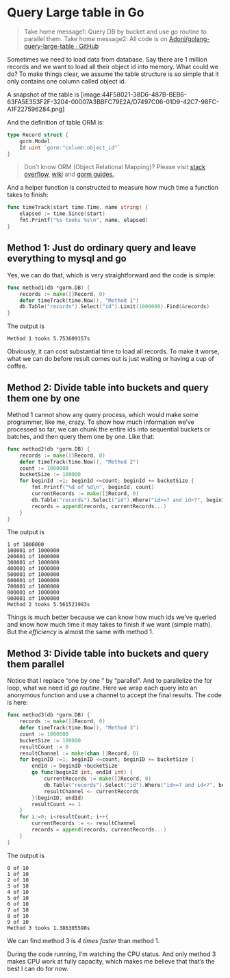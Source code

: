 # Query Large table in Go

> Take home message1: Query DB by bucket and use go routine to parallel them.
> Take home message2: All code is on [Adoni/golang-query-large-table · GitHub](https://github.com/Adoni/golang-query-large-table)

Sometimes we need to load data from database. Say there are 1 million records and we want to load all their object id into memory. What could we do? To make things clear, we assume the table structure is so simple that it only contains one column called object id.

A snapshot of the table is
[image:44F58021-38D6-487B-BEB6-63FA5E353F2F-3204-00007A3BBFC79E2A/D7497C06-01D9-42C7-98FC-A1F227596284.png]

And the definition of table ORM is:
```go
type Record struct {
    gorm.Model
    Id uint `gorm:"column:object_id"`
}
```

> Don’t know ORM (Object Relational Mapping)? Please visit [stack overflow](https://stackoverflow.com/questions/1279613/what-is-an-orm-how-does-it-work-and-how-should-i-use-one), [wiki](https://en.wikipedia.org/wiki/Object-relational_mapping) and [gorm guides.](https://gorm.io/docs/)

And a helper function is constructed to measure how much time a function takes to finish:
```go
func timeTrack(start time.Time, name string) {
    elapsed := time.Since(start)
    fmt.Printf("%s tooks %s\n", name, elapsed)
}
```

## Method 1: Just do ordinary query and leave everything to mysql and go
Yes, we can do that, which is very straightforward and the code is simple:

```go
func method1(db *gorm.DB) {
    records := make([]Record, 0)
    defer timeTrack(time.Now(), "Method 1")
    db.Table("records").Select("id").Limit(1000000).Find(&records)
}
```

The output is 
```
Method 1 tooks 5.753609157s
```

Obviously, it can cost substantial time to load all records. To make it worse, what we can do before result comes out is just waiting or having a cup of coffee.
## Method 2: Divide table into buckets and query them one by one

Method 1 cannot show any query process, which would make some programmer, like me, crazy. To show how much information we’ve processed so far, we can chunk the entire ids into sequential buckets or batches, and then query them one by one. Like that:

```go
func method2(db *gorm.DB) {
    records := make([]Record, 0)
    defer timeTrack(time.Now(), "Method 2")
    count := 1000000
    bucketSize := 100000
    for beginId :=1; beginId <=count; beginId += bucketSize {
        fmt.Printf("%d of %d\n", beginId, count)
        currentRecords := make([]Record, 0)
        db.Table("records").Select("id").Where("id>=? and id<?", beginId, beginId+bucketSize).Find(&currentRecords)
        records = append(records, currentRecords...)
    }
}
```

The output is
```
1 of 1000000
100001 of 1000000
200001 of 1000000
300001 of 1000000
400001 of 1000000
500001 of 1000000
600001 of 1000000
700001 of 1000000
800001 of 1000000
900001 of 1000000
Method 2 tooks 5.561521983s
```

Things is much better because we can know how much ids we’ve queried and know how much time it may takes to finish if we want  (simple math). But the *efficiency* is almost the same with method 1. 

## Method 3: Divide table into buckets and query them parallel

Notice that I replace “one by one ” by “parallel”. And to parallelize the for loop, what we need id *go routine*. Here we wrap each query into an anonymous function and use a channel to accept the final results. The code is here:


```go
func method3(db *gorm.DB) {
    records := make([]Record, 0)
    defer timeTrack(time.Now(), "Method 3")
    count := 1000000
    bucketSize := 100000
    resultCount := 0
    resultChannel := make(chan []Record, 0)
    for beginID :=1; beginID <=count; beginID += bucketSize {
        endId := beginID +bucketSize
        go func(beginId int, endId int) {
            currentRecords := make([]Record, 0)
            db.Table("records").Select("id").Where("id>=? and id<?", beginId, endId).Find(&currentRecords)
            resultChannel <- currentRecords
        }(beginID, endId)
        resultCount += 1
    }
    for i:=0; i<resultCount; i++{
        currentRecords := <- resultChannel
        records = append(records, currentRecords...)
    }
}
```

The output is 
```
0 of 10
1 of 10
2 of 10
3 of 10
4 of 10
5 of 10
6 of 10
7 of 10
8 of 10
9 of 10
Method 3 tooks 1.386305598s
```

We can find method 3 is *4 times faster* than method 1.

During the code running, I’m watching the CPU status. And only method 3 makes CPU work at fully capacity, which makes me believe that that’s the best I can do for now.


